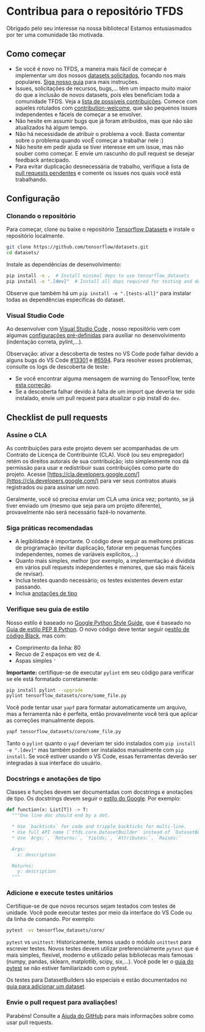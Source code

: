 # Contribua para o repositório TFDS

Obrigado pelo seu interesse na nossa biblioteca! Estamos entusiasmados por ter uma comunidade tão motivada.

## Como começar

- Se você é novo no TFDS, a maneira mais fácil de começar é implementar um dos nossos [datasets solicitados](https://github.com/tensorflow/datasets/issues?q=is%3Aissue+is%3Aopen+label%3A%22dataset+request%22+sort%3Areactions-%2B1-desc), focando nos mais populares. [Siga nosso guia](https://www.tensorflow.org/datasets/add_dataset) para mais instruções.
- Issues, solicitações de recursos, bugs,... têm um impacto muito maior do que a inclusão de novos datasets, pois eles beneficiam toda a comunidade TFDS. Veja a [lista de possíveis contribuições](https://github.com/tensorflow/datasets/issues?utf8=%E2%9C%93&q=is%3Aissue+is%3Aopen+-label%3A%22dataset+request%22+). Comece com aqueles rotulados com [contribution-welcome](https://github.com/tensorflow/datasets/issues?q=is%3Aissue+is%3Aopen+label%3A%22contributions+welcome%22), que são pequenos issues independentes e fáceis de começar a se envolver.
- Não hesite em assumir bugs que já foram atribuídos, mas que não são atualizados há algum tempo.
- Não há necessidade de atribuir o problema a você. Basta comentar sobre o problema quando vocÊ começar a trabalhar nele :)
- Não hesite em pedir ajuda se tiver interesse em um issue, mas não souber como começar. E envie um rascunho do pull request se desejar feedback antecipado.
- Para evitar duplicação desnecessária de trabalho, verifique a lista de [pull requests pendentes](https://github.com/tensorflow/datasets/pulls) e comente os issues nos quais você está trabalhando.

## Configuração

### Clonando o repositório

Para começar, clone ou baixe o repositório [Tensorflow Datasets](https://github.com/tensorflow/datasets) e instale o repositório localmente.

```sh
git clone https://github.com/tensorflow/datasets.git
cd datasets/
```

Instale as dependências de desenvolvimento:

```sh
pip install -e .  # Install minimal deps to use tensorflow_datasets
pip install -e ".[dev]"  # Install all deps required for testing and development
```

Observe que também há um `pip install -e ".[tests-all]"` para instalar todas as dependências específicas do dataset.

### Visual Studio Code

Ao desenvolver com [Visual Studio Code](https://code.visualstudio.com/) , nosso repositório vem com algumas [configurações pré-definidas](https://github.com/tensorflow/datasets/tree/master/.vscode/settings.json) para auxiliar no desenvolvimento (indentação correta, pylint,...).

Observação: ativar a descoberta de testes no VS Code pode falhar devido a alguns bugs do VS Code [#13301](https://github.com/microsoft/vscode-python/issues/13301) e [#6594](https://github.com/microsoft/vscode-python/issues/6594). Para resolver esses problemas, consulte os logs de descoberta de teste:

- Se você encontrar alguma mensagem de warning do TensorFlow, tente [esta correção](https://github.com/microsoft/vscode-python/issues/6594#issuecomment-555680813).
- Se a descoberta falhar devido à falta de um import que deveria ter sido instalado, envie um pull request para atualizar o pip install do `dev`.

## Checklist de pull requests

### Assine o CLA

As contribuições para este projeto devem ser acompanhadas de um Contrato de Licença de Contribuinte (CLA). Você (ou seu empregador) retém os direitos autorais de sua contribuição; isto simplesmente nos dá permissão para usar e redistribuir suas contribuições como parte do projeto. Acesse [https://cla.developers.google.com/](https://cla.developers.google.com/) para ver seus contratos atuais registrados ou para assinar um novo.

Geralmente, você só precisa enviar um CLA uma única vez; portanto, se já tiver enviado um (mesmo que seja para um projeto diferente), provavelmente não será necessário fazê-lo novamente.

### Siga práticas recomendadas

- A legibilidade é importante. O código deve seguir as melhores práticas de programação (evitar duplicação, fatorar em pequenas funções independentes, nomes de variáveis ​​explícitos,...)
- Quanto mais simples, melhor (por exemplo, a implementação é dividida em vários pull requests independentes e menores, que são mais fáceis de revisar).
- Inclua testes quando necessário; os testes existentes devem estar passando.
- Inclua [anotações de tipo](https://docs.python.org/3/library/typing.html)

### Verifique seu guia de estilo

Nosso estilo é baseado no [Google Python Style Guide](https://github.com/google/styleguide/blob/gh-pages/pyguide.md), que é baseado no [Guia de estilo PEP 8 Python](https://www.python.org/dev/peps/pep-0008). O novo código deve tentar seguir o[estilo de código Black](https://github.com/psf/black/blob/master/docs/the_black_code_style.md), mas com:

- Comprimento da linha: 80
- Recuo de 2 espaços em vez de 4.
- Aspas simples `'`

**Importante:** certifique-se de executar `pylint` em seu código para verificar se ele está formatado corretamente:

```sh
pip install pylint --upgrade
pylint tensorflow_datasets/core/some_file.py
```

Você pode tentar usar `yapf` para formatar automaticamente um arquivo, mas a ferramenta não é perfeita, então provavelmente você terá que aplicar as correções manualmente depois.

```sh
yapf tensorflow_datasets/core/some_file.py
```

Tanto o `pylint` quanto o `yapf` deveriam ter sido instalados com `pip install -e ".[dev]"` mas também podem ser instalados manualmente com `pip install`. Se você estiver usando o VS Code, essas ferramentas deverão ser integradas à sua interface do usuário.

### Docstrings e anotações de tipo

Classes e funções devem ser documentadas com docstrings e anotações de tipo. Os docstrings devem seguir o [estilo do Google](https://google.github.io/styleguide/pyguide.html#383-functions-and-methods). Por exemplo:

```python
def function(x: List[T]) -> T:
  """One line doc should end by a dot.

  * Use `backticks` for code and tripple backticks for multi-line.
  * Use full API name (`tfds.core.DatasetBuilder` instead of `DatasetBuilder`)
  * Use `Args:`, `Returns:`, `Yields:`, `Attributes:`, `Raises:`

  Args:
    x: description

  Returns:
    y: description
  """
```

### Adicione e execute testes unitários

Certifique-se de que novos recursos sejam testados com testes de unidade. Você pode executar testes por meio da interface do VS Code ou da linha de comando. Por exemplo:

```sh
pytest -vv tensorflow_datasets/core/
```

`pytest` vs `unittest`: Historicamente, temos usado o módulo `unittest` para escrever testes. Novos testes devem utilizar preferencialmente `pytest` que é mais simples, flexível, moderno e utilizado pelas bibliotecas mais famosas (numpy, pandas, sklearn, matplotlib, scipy, six,...). Você pode ler o [guia do pytest](https://docs.pytest.org/en/stable/getting-started.html#getstarted) se não estiver familiarizado com o pytest.

Os testes para DatasetBuilders são especiais e estão documentados no [guia para adicionar um dataset](https://github.com/tensorflow/datasets/blob/master/docs/add_dataset.md#test-your-dataset).

### Envie o pull request para avaliações!

Parabéns! Consulte a [Ajuda do GitHub](https://help.github.com/articles/about-pull-requests/) para mais informações sobre como usar pull requests.
